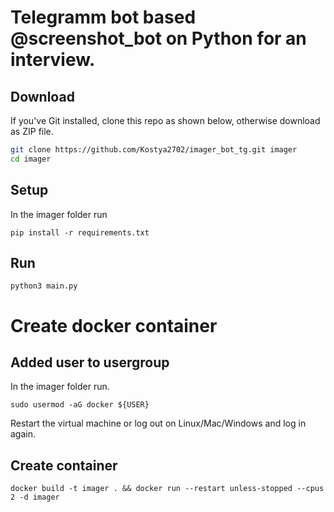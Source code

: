 # Telegramm bot based @screenshot_bot on Python for an interview.


## Download

If you've Git installed, clone this repo as shown below, otherwise download as ZIP file.

```bash
git clone https://github.com/Kostya2702/imager_bot_tg.git imager
cd imager
```
## Setup

In the imager folder run

```
pip install -r requirements.txt
```

## Run

```
python3 main.py
```

# Create docker container

## Added user to usergroup

In the imager folder run.

```
sudo usermod -aG docker ${USER}
```

Restart the virtual machine or log out on Linux/Mac/Windows and log in again.

## Create container

```
docker build -t imager . && docker run --restart unless-stopped --cpus 2 -d imager
```